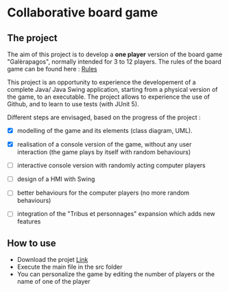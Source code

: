# Collaborative board game

## The project
The aim of this project is to develop a **one player** version of the board game "Galèrapagos", normally intended for 3 to 12 players.
The rules of the board game can be found here : [Rules](https://www.gigamic.com/files/catalog/products/rules/gigamic_galerapagos_rules_fr_04-2017-web.pdf)

This project is an opportunity to experience the developement of a complete Java/ Java Swing application, starting from a physical version of the game, to an executable. The project allows to experience the use of Github, and to learn to use tests (with JUnit 5).

Different steps are envisaged, based on the progress of the project : 
- [x] modelling of the game and its elements (class diagram, UML).
- [x] realisation of a console version of the game, without any user interaction (the game plays by itself with random behaviours)
- [ ] interactive console version with randomly acting computer players
- [ ] design of a HMI with Swing
- [ ] better behaviours for the computer players (no more random behaviours)
- [ ] integration of the "Tribus et personnages" expansion which adds new features


## How to use
* Download the projet [Link](https://github.com/RCaby/jeuDeSocieteCollaboratif.git)
* Execute the main file in the src folder
* You can personalize the game by editing the number of players or the name of one of the player

